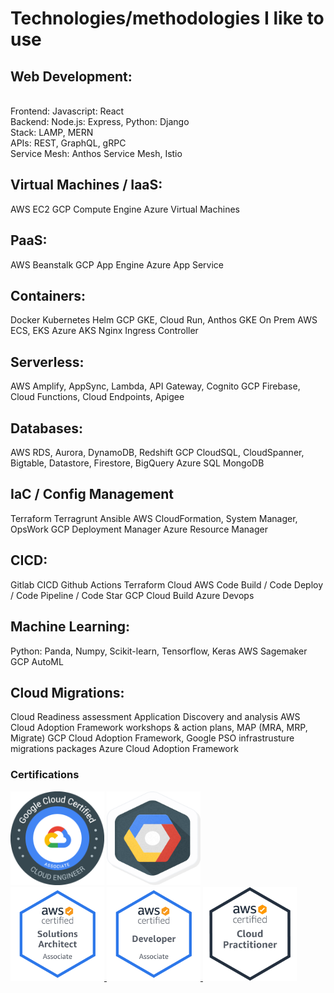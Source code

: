 

# Technologies/methodologies I like to use

## Web Development:
<br /> Frontend: Javascript: React
<br /> Backend: Node.js: Express, Python: Django
<br /> Stack: LAMP, MERN
<br /> APIs: REST, GraphQL, gRPC
<br /> Service Mesh: Anthos Service Mesh, Istio

## Virtual Machines / IaaS:
AWS EC2
GCP Compute Engine
Azure Virtual Machines

## PaaS:
AWS Beanstalk
GCP App Engine
Azure App Service

## Containers:
Docker
Kubernetes
Helm
GCP GKE, Cloud Run, Anthos GKE On Prem
AWS ECS, EKS
Azure AKS
Nginx Ingress Controller

## Serverless:
AWS Amplify, AppSync, Lambda, API Gateway, Cognito
GCP Firebase, Cloud Functions, Cloud Endpoints, Apigee

## Databases:
AWS RDS, Aurora, DynamoDB, Redshift
GCP CloudSQL, CloudSpanner, Bigtable, Datastore, Firestore, BigQuery
Azure SQL
MongoDB

## IaC / Config Management
Terraform
Terragrunt
Ansible
AWS CloudFormation, System Manager, OpsWork
GCP Deployment Manager
Azure Resource Manager

## CICD:
Gitlab CICD
Github Actions
Terraform Cloud
AWS Code Build / Code Deploy / Code Pipeline / Code Star
GCP Cloud Build
Azure Devops

## Machine Learning:
Python: Panda, Numpy, Scikit-learn, Tensorflow, Keras
AWS Sagemaker
GCP AutoML

## Cloud Migrations:
Cloud Readiness assessment
Application Discovery and analysis
AWS Cloud Adoption Framework workshops & action plans, MAP (MRA, MRP, Migrate)
GCP Cloud Adoption Framework, Google PSO infrastrusture migrations packages
Azure Cloud Adoption Framework

### Certifications
<img src="images/GCPACE.png?raw=true" height="150" width="150"/>
<a href="https://www.qwiklabs.com/public_profiles/06b357b8-6821-485b-b811-fa29cee6a4c5">
<img src="images/GCPLAB.png?raw=true" height="150" width="150"/>
<a href="https://www.credential.net/ec5b3adf-d241-4171-bbf1-1272f3857c99">
</a>
<br/>
<a href="https://www.certmetrics.com/amazon/public/badge.aspx?i=1&t=c&d=2019-12-16&ci=AWS01139510">
<img src="images/AWSSA.png?raw=true" height="150" width="150"/>
</a>
<a href="https://www.certmetrics.com/amazon/public/badge.aspx?i=2&t=c&d=2020-01-30&ci=AWS01139510">
<img src="images/AWSDEV.png?raw=true" height="150" width="150"/>
</a>
<a href="https://www.certmetrics.com/amazon/public/badge.aspx?i=9&t=c&d=2019-11-20&ci=AWS01139510">
<img src="images/AWSCP.png?raw=true" height="150" width="150"/>
</a>

